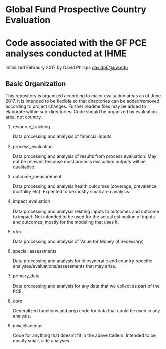 # Global Fund Prospective Country Evaluation
Code associated with the GF PCE analyses conducted at IHME
======
Initialized Febraury 2017 by David Phillips davidp6@uw.edu

## Basic Organization
This repository is organized according to major evaluation areas as of June 2017. It is intended to be flexible so that directories can be added/removed according to project changes. Further readme files may be added to elaborate within sub-directories. Code should be organized by evaluation area, not country.

1. resource_tracking

   Data processing and analysis of financial inputs
   
2. process_evaluation

   Data processing and analysis of results from process evaluation. May not be relevant because most process evaluation outputs will be qualitative.
   
3. outcome_measurement

   Data processing and analysis health outcomes (coverage, prevalence, mortality etc). Expected to be mostly small area analysis.
   
4. impact_evaluation

   Data processing and analysis relating inputs to outcomes and outcome to impact. Not intended to be used for the actual estimation of inputs and outcomes; mostly for the modeling that uses it.
   
5. vfm 

   Data processing and analysis of Value for Money (if necessary)
   
6. special_assessments 

   Data processing and analysis for idiosyncratic and country-specific analyses/evaluations/assessments that may arise.
   
7. primary_data

   Data processing and analysis for any data that we collect as part of the PCE.
   
8. core

   Generalized functions and prep code for data that could be used in any analysis.

9. miscellaneous 

   Code for anything that doesn\'t fit in the above folders. Intended to be mostly small, side analyses.
